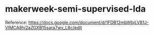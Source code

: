# makerweek-semi-supervised-lda

Reference:
https://docs.google.com/document/d/1FDB12mbWbjLV81J-VIMCA8hj2aZGXB15sara7wv_L8c/edit


